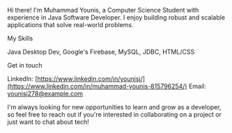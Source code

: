 Hi there! I'm Muhammad Younis, a Computer Science Student with experience in Java Software Developer. I enjoy building robust and scalable applications that solve real-world problems.

My Skills

Java Desktop Dev,
Google's Firebase,
MySQL,
JDBC,
HTML/CSS

Get in touch

LinkedIn: [https://www.linkedin.com/in/younisj/](https://www.linkedin.com/in/muhammad-younis-815796254/)
Email: younisj278@example.com

I'm always looking for new opportunities to learn and grow as a developer, so feel free to reach out if you're interested in collaborating on a project or just want to chat about tech!
